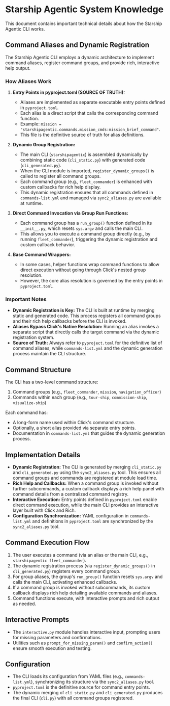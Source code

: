 # Starship Agentic System Knowledge

This document contains important technical details about how the Starship Agentic CLI works.

## Command Aliases and Dynamic Registration

The Starship Agentic CLI employs a dynamic architecture to implement command aliases, register command groups, and provide rich, interactive help output.

### How Aliases Work

1. **Entry Points in pyproject.toml (SOURCE OF TRUTH):**
   - Aliases are implemented as separate executable entry points defined in `pyproject.toml`.
   - Each alias is a direct script that calls the corresponding command function.
   - Example: `mission = "starshipagentic.commands.mission_cmds:mission_brief_command"`.
   - This file is the definitive source of truth for alias definitions.

2. **Dynamic Group Registration:**
   - The main CLI (`starshipagentic`) is assembled dynamically by combining static code (`cli_static.py`) with generated code (`cli_generated.py`).
   - When the CLI module is imported, `register_dynamic_groups()` is called to register all command groups.
   - Each command group (e.g., `fleet_commander`) is enhanced with custom callbacks for rich help display.
   - This dynamic registration ensures that all commands defined in `commands-list.yml` and managed via `sync2_aliases.py` are available at runtime.

3. **Direct Command Invocation via Group Run Functions:**
   - Each command group has a `run_group()` function defined in its `__init__.py`, which resets `sys.argv` and calls the main CLI.
   - This allows you to execute a command group directly (e.g., by running `fleet_commander`), triggering the dynamic registration and custom callback behavior.

4. **Base Command Wrappers:**
   - In some cases, helper functions wrap command functions to allow direct execution without going through Click's nested group resolution.
   - However, the core alias resolution is governed by the entry points in `pyproject.toml`.

### Important Notes

- **Dynamic Registration is Key:** The CLI is built at runtime by merging static and generated code. This process registers all command groups and their rich help callbacks before the CLI is invoked.
- **Aliases Bypass Click's Native Resolution:** Running an alias invokes a separate script that directly calls the target command via the dynamic registration system.
- **Source of Truth:** Always refer to `pyproject.toml` for the definitive list of command aliases, while `commands-list.yml` and the dynamic generation process maintain the CLI structure.

## Command Structure

The CLI has a two-level command structure:
1. Command groups (e.g., `fleet_commander`, `mission`, `navigation_officer`)
2. Commands within each group (e.g., `tour-ship`, `commission-ship`, `visualize-ship`)

Each command has:
- A long-form name used within Click's command structure.
- Optionally, a short alias provided via separate entry points.
- Documentation in `commands-list.yml` that guides the dynamic generation process.

## Implementation Details

- **Dynamic Registration:** The CLI is generated by merging `cli_static.py` and `cli_generated.py` using the `sync2_aliases.py` tool. This ensures all command groups and commands are registered at module load time.
- **Rich Help and Callbacks:** When a command group is invoked without further subcommands, a custom callback displays a rich help panel with command details from a centralized command registry.
- **Interactive Execution:** Entry points defined in `pyproject.toml` enable direct command execution, while the main CLI provides an interactive layer built with Click and Rich.
- **Configuration Synchronization:** YAML configuration in `commands-list.yml` and definitions in `pyproject.toml` are synchronized by the `sync2_aliases.py` tool.

## Command Execution Flow

1. The user executes a command (via an alias or the main CLI, e.g., `starshipagentic fleet_commander`).
2. The dynamic registration process (via `register_dynamic_groups()` in `cli_generated.py`) registers every command group.
3. For group aliases, the group's `run_group()` function resets `sys.argv` and calls the main CLI, activating enhanced callbacks.
4. If a command group is invoked without subcommands, its custom callback displays rich help detailing available commands and aliases.
5. Command functions execute, with interactive prompts and rich output as needed.

## Interactive Prompts

- The `interactive.py` module handles interactive input, prompting users for missing parameters and confirmations.
- Utilities such as `prompt_for_missing_param()` and `confirm_action()` ensure smooth execution and testing.

## Configuration

- The CLI loads its configuration from YAML files (e.g., `commands-list.yml`), synchronizing its structure via the `sync2_aliases.py` tool.
- `pyproject.toml` is the definitive source for command entry points.
- The dynamic merging of `cli_static.py` and `cli_generated.py` produces the final CLI (`cli.py`) with all command groups registered.

